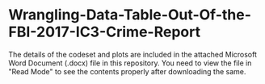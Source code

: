 # Wrangling-Data-Table-Out-Of-the-FBI-2017-IC3-Crime-Report

The details of the codeset and plots are included in the attached Microsoft Word Document (.docx) file in this repository. 
You need to view the file in "Read Mode" to see the contents properly after downloading the same.
